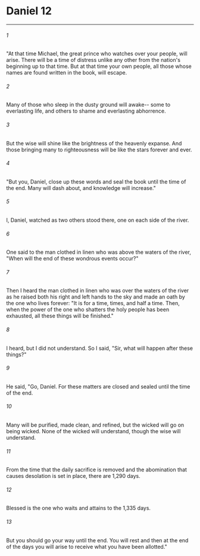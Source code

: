 # Daniel 12
***



###### 1 
"At that time Michael, the great prince who watches over your people, will arise. There will be a time of distress unlike any other from the nation's beginning up to that time. But at that time your own people, all those whose names are found written in the book, will escape. 

###### 2 
Many of those who sleep in the dusty ground will awake-- some to everlasting life, and others to shame and everlasting abhorrence. 

###### 3 
But the wise will shine like the brightness of the heavenly expanse. And those bringing many to righteousness will be like the stars forever and ever. 

###### 4 
"But you, Daniel, close up these words and seal the book until the time of the end. Many will dash about, and knowledge will increase." 

###### 5 
I, Daniel, watched as two others stood there, one on each side of the river. 

###### 6 
One said to the man clothed in linen who was above the waters of the river, "When will the end of these wondrous events occur?" 

###### 7 
Then I heard the man clothed in linen who was over the waters of the river as he raised both his right and left hands to the sky and made an oath by the one who lives forever: "It is for a time, times, and half a time. Then, when the power of the one who shatters the holy people has been exhausted, all these things will be finished." 

###### 8 
I heard, but I did not understand. So I said, "Sir, what will happen after these things?" 

###### 9 
He said, "Go, Daniel. For these matters are closed and sealed until the time of the end. 

###### 10 
Many will be purified, made clean, and refined, but the wicked will go on being wicked. None of the wicked will understand, though the wise will understand. 

###### 11 
From the time that the daily sacrifice is removed and the abomination that causes desolation is set in place, there are 1,290 days. 

###### 12 
Blessed is the one who waits and attains to the 1,335 days. 

###### 13 
But you should go your way until the end. You will rest and then at the end of the days you will arise to receive what you have been allotted."

